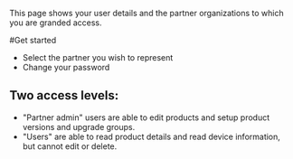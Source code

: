 This page shows your user details and the partner organizations to which you are granded access.

#Get started
* Select the partner you wish to represent
* Change your password

## Two access levels:
- "Partner admin" users are able to edit products and setup product versions and upgrade groups.
- "Users" are able to read product details and read device information, but cannot edit or delete.
